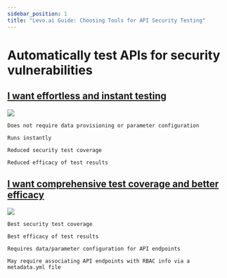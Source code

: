 ```yaml
---
sidebar_position: 1
title: "Levo.ai Guide: Choosing Tools for API Security Testing"
---
```


# Automatically test APIs for security vulnerabilities

## [I want effortless and instant testing](zero-conf/zero-conf.md)
![](../../../../assets/zero-conf-test-plan.svg)

    Does not require data provisioning or parameter configuration
   
    Runs instantly 

    Reduced security test coverage

    Reduced efficacy of test results

## [I want comprehensive test coverage and better efficacy](data-driven/data-driven.md)
![](../../../../assets/data-driven-test-plan.svg)


    Best security test coverage

    Best efficacy of test results

    Requires data/parameter configuration for API endpoints

    May require associating API endpoints with RBAC info via a metadata.yml file